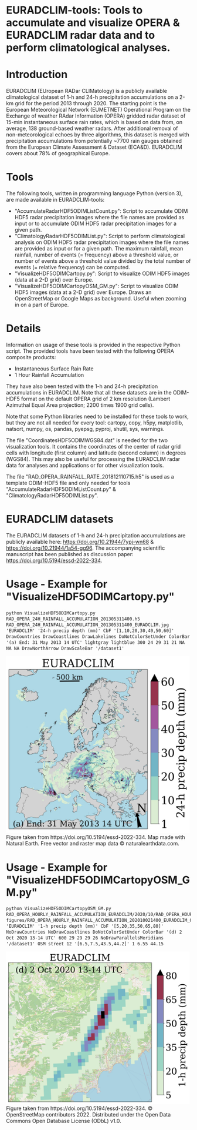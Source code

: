 # EURADCLIM-tools: Tools to accumulate and visualize OPERA & EURADCLIM radar data and to perform climatological analyses.

# Introduction
EURADCLIM (EUropean RADar CLIMatology) is a publicly available climatological dataset of 1-h and 24-h precipitation accumulations on a 2-km grid for the period 2013 through 2020. The starting point is the European Meteorological Network (EUMETNET) Operational Program on the Exchange of weather RAdar Information (OPERA) gridded radar dataset of 15-min instantaneous surface rain rates, which is based on data from, on average, 138 ground-based weather radars. After additional removal of non-meteorological echoes by three algorithms, this dataset is merged with precipitation accumulations from potentially ~7700 rain gauges obtained from the European Climate Assessment & Dataset (ECA&D). EURADCLIM covers about 78% of geographical Europe.

# Tools
The following tools, written in programming language Python (version 3), are made available in EURADCLIM-tools:
- "AccumulateRadarHDF5ODIMListCount.py": Script to accumulate ODIM HDF5 radar precipitation images where the file names are provided as input or to accumulate ODIM HDF5 radar precipitation images for a given path.
- "ClimatologyRadarHDF5ODIMList.py": Script to perform climatological analysis on ODIM HDF5 radar precipitation images where the file names are provided as input or for a given path. The maximum rainfall, mean rainfall, number of events (= frequency) above a threshold value, or number of events above a threshold value divided by the total number of events (= relative frequency) can be computed.
- "VisualizeHDF5ODIMCartopy.py": Script to visualize ODIM HDF5 images (data at a 2-D grid) over Europe.
- "VisualizeHDF5ODIMCartopyOSM_GM.py": Script to visualize ODIM HDF5 images (data at a 2-D grid) over Europe. Draws an OpenStreetMap or Google Maps as background. Useful when zooming in on a part of Europe.

# Details
Information on usage of these tools is provided in the respective Python script. The provided tools have been tested with the following OPERA composite products:
- Instantaneous Surface Rain Rate
- 1 Hour Rainfall Accumulation

They have also been tested with the 1-h and 24-h precipitation accumulations in EURADCLIM. Note that all these datasets are in the ODIM-HDF5 format on the default OPERA grid of 2 km resolution (Lambert Azimuthal Equal Area projection; 2200 times 1900 grid cells).

Note that some Python libraries need to be installed for these tools to work, but they are not all needed for every tool: cartopy, copy, h5py, matplotlib, natsort, numpy, os, pandas, pyepsg, pyproj, shutil, sys, warnings.

The file "CoordinatesHDF5ODIMWGS84.dat" is needed for the two visualization tools. It contains the coordinates of the center of radar grid cells with longitude (first column) and latitude (second column) in degrees (WGS84). This may also be useful for processing the EURADCLIM radar data for analyses and applications or for other visualization tools.

The file "RAD_OPERA_RAINFALL_RATE_201812110715.h5" is used as a template ODIM-HDF5 file and only needed for tools "AccumulateRadarHDF5ODIMListCount.py" & "ClimatologyRadarHDF5ODIMList.py".

# EURADCLIM datasets
The EURADCLIM datasets of 1-h and 24-h precipitation accumulations are publicly available here: https://doi.org/10.21944/7ypj-wn68 & https://doi.org/10.21944/1a54-gg96. The accompanying scientific manuscript has been published as discussion paper: https://doi.org/10.5194/essd-2022-334.

# Usage - Example for "VisualizeHDF5ODIMCartopy.py"
```
python VisualizeHDF5ODIMCartopy.py RAD_OPERA_24H_RAINFALL_ACCUMULATION_201305311400.h5 RAD_OPERA_24H_RAINFALL_ACCUMULATION_201305311400_EURADCLIM.jpg 'EURADCLIM' '24-h precip depth (mm)' CbF '[1,10,20,30,40,50,60]' DrawCountries DrawCoastlines DrawLakelines DoNotColorSetUnder ColorBar '(a) End: 31 May 2013 14 UTC' lightgray lightblue 300 24 29 31 21 NA NA NA DrawNorthArrow DrawScaleBar '/dataset1'
```
<img src="RAD_OPERA_24H_RAINFALL_ACCUMULATION_201305311400_EURADCLIM.jpg" alt="drawing" width="500"/>
Figure taken from https://doi.org/10.5194/essd-2022-334. Map made with Natural Earth. Free vector and raster map data &copy naturalearthdata.com.

# Usage - Example for "VisualizeHDF5ODIMCartopyOSM_GM.py"
```
python VisualizeHDF5ODIMCartopyOSM_GM.py RAD_OPERA_HOURLY_RAINFALL_ACCUMULATION_EURADCLIM/2020/10/RAD_OPERA_HOURLY_RAINFALL_ACCUMULATION_202010021400.h5 figures/RAD_OPERA_HOURLY_RAINFALL_ACCUMULATION_202010021400_EURADCLIM_OSM_France.jpg 'EURADCLIM' '1-h precip depth (mm)' CbF '[5,20,35,50,65,80]' NoDrawCountries NoDrawCoastlines DoNotColorSetUnder ColorBar '(d) 2 Oct 2020 13-14 UTC' 600 29 29 29 26 NoDrawParallelsMeridians '/dataset1' OSM street 12 '[6.5,7.5,43.5,44.2]' 1 6.55 44.15
```
<img src="RAD_OPERA_HOURLY_RAINFALL_ACCUMULATION_202010021400_EURADCLIM_OSM_France.jpg" alt="drawing" width="500"/>
Figure taken from https://doi.org/10.5194/essd-2022-334. &copy OpenStreetMap contributors 2022. Distributed under the Open Data Commons Open Database License (ODbL) v1.0.
